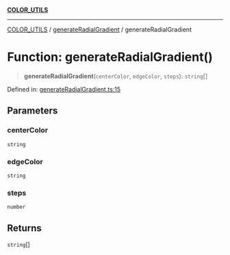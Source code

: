 [**COLOR_UTILS**](../../README.md)

***

[COLOR_UTILS](../../README.md) / [generateRadialGradient](../README.md) / generateRadialGradient

# Function: generateRadialGradient()

> **generateRadialGradient**(`centerColor`, `edgeColor`, `steps`): `string`[]

Defined in: [generateRadialGradient.ts:15](https://github.com/dailker/everyutil/blob/e265d7544f4e799da268d038a0a464c889a18367/src/color/generateRadialGradient.ts#L15)

## Parameters

### centerColor

`string`

### edgeColor

`string`

### steps

`number`

## Returns

`string`[]
